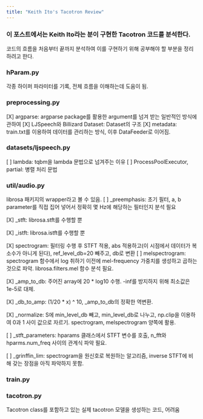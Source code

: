 ```yaml
---
title: "Keith Ito's Tacotron Review"
---
```


### 이 포스트에서는 Keith Ito라는 분이 구현한 Tacotron 코드를 분석한다.
코드의 흐름을 처음부터 끝까지 분석하여 이를 구현하기 위해 공부해야 할 부분을 정리하려고 한다.

### hParam.py 
각종 하이퍼 파라미터를 기록, 전체 흐름을 이해하는데 도움이 됨.

### preprocessing.py
[X] argparse: argparse package를 활용한 argument를 넘겨 받는 일반적인 방식에 관하여
[X] LJSpeech와 Billizard Dataset: Dataset의 구조
[X] metadata: train.txt를 이용하여 데이터를 관리하는 방식, 이후 DataFeeder로 이어짐.

### datasets/ljspeech.py
[ ] lambda: tqbm을 lambda 문법으로 넘겨주는 이유
[ ] ProcessPoolExecutor, partial: 병렬 처리 문법

### util/audio.py
librosa 패키지의 wrapper라고 볼 수 있음.
[ ] _preemphasis: 초기 필터, a, b parameter를 직접 집어 넣어서 정확히 몇 Hz에 해당하는 필터인지 분석 필요

[X] _stft: librosa.stft를 수행할 뿐 

[X] _istft: librosa.istft를 수행할 뿐

[X] spectrogram: 필터링 수행 후 STFT 적용, abs 적용하고(이 시점에서 데이터가 복소수가 아니게 된다), ref_level_db=20 빼주고, db로 변환
[ ] melspectrogram: spectrogram 함수에서 log 취하기 이전에 mel-frequency 가중치를 생성하고 곱하는 것으로 파악. librosa.filters.mel 함수 분석 필요.

[X] _amp_to_db: 주어진 array에 20 * log10 수행. -inf를 방지하지 위해 최소값은 1e-5로 대체.

[X] _db_to_amp: (1/20 * x) ^ 10, _amp_to_db의 정확한 역변환.

[X] _normalize: S에 min_level_db 빼고, min_level_db로 나누고, np.clip을 이용하여 0과 1 사이 값으로 자르기. spectrogram, melspectrogram 양쪽에 활용.

[ ] _stft_parameters: hparams 클래스에서 STFT 변수를 호출, n_fft와 hparms.num_freq 사이의 관계식 파악 필요.

[ ] _grinffin_lim: spectrogram을 원신호로 복원하는 알고리즘, inverse STFT에 비해 갖는 장점을 아직 파악하지 못함.


### train.py


### tacotron.py
Tacotron class를 포함하고 있는 실제 tacotron 모델을 생성하는 코드, 어려움


